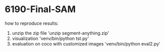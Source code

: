 # 6190-Final-SAM
how to reproduce results:
1. unzip the zip file 'unzip segment-anything.zip'
2. visualization 'venv/bin/python tst.py'
3. evaluation on coco with customized images 'venv/bin/python eval2.py'

